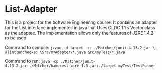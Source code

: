 # List-Adapter

This is a project for the Software Engineering course. It contains an adapter for the List interface implemented in java that Uses CLDC 1.1's Vector class as the adaptee. The implementation allows only the features of J2RE 1.4.2 to be used.

Command to compile:
`javac -d target -cp ./Matcher/junit-4.13.2.jar \-Xlint:unchecked \Src/myAdapter/*.java Src/myTest/*.java`

Command to run:
`java -cp ./Matcher/junit-4.13.2.jar:./Matcher/hamcrest-core-1.3.jar:./target myTest/TestRunner`


